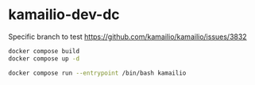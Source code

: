 # kamailio-dev-dc

Specific branch to test https://github.com/kamailio/kamailio/issues/3832

```sh
docker compose build
docker compose up -d

docker compose run --entrypoint /bin/bash kamailio
```
